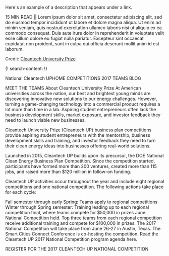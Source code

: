 Here's an example of a description that appears under a link.

15 MIN READ || Lorem ipsum dolor sit amet, consectetur adipiscing elit, sed do eiusmod tempor incididunt ut labore et dolore magna aliqua. Ut enim ad minim veniam, quis nostrud exercitation ullamco laboris nisi ut aliquip ex ea commodo consequat. Duis aute irure dolor in reprehenderit in voluptate velit esse cillum dolore eu fugiat nulla pariatur. Excepteur sint occaecat cupidatat non proident, sunt in culpa qui officia deserunt mollit anim id est laborum.

Credit: [Cleantech University Prize](http://www.cleantechup.org/)

{! search-content: !}

 National Cleantech UPHOME COMPETITIONS 2017 TEAMS BLOG
 
MEET THE TEAMS
About Cleantech University Prize
At American universities across the nation, our best and brightest young minds are discovering innovative new solutions to our energy challenges. However, turning a game-changing technology into a commercial product requires a lot more than time in a lab. Aspiring student entrepreneurs often lack the business development skills, market exposure, and investor feedback they need to launch viable new businesses.

Cleantech University Prize (Cleantech UP) business plan competitions provide aspiring student entrepreneurs with the mentorship, business development skills and training, and investor feedback they need to turn their clean energy ideas into businesses offering real-world solutions.

Launched in 2015, Cleantech UP builds upon its precursor, the DOE National Clean Energy Business Plan Competition. Since the competition started, participants have formed more than 200 ventures, created more than 115 jobs, and raised more than $120 million in follow-on funding.

Cleantech UP activities occur throughout the year and include eight regional competitions and one national competition. The following actions take place for each cycle:

Fall semester through early Spring: Teams apply to regional competitions
Winter through Spring semester: Training leading up to each regional competition final, where teams compete for $50,000 in prizes
June: National Competition held. Top three teams from each regional competition receive additional training and compete for $100,000 in prizes. The 2017 National Competition will take place from June 26-27 in Austin, Texas. The Smart Cities Connect Conference is co-hosting the competition. Read the Cleantech UP 2017 National Competition program agenda here.
 
REGISTER FOR THE 2017 CLEANTECH UP NATIONAL COMPETITION


